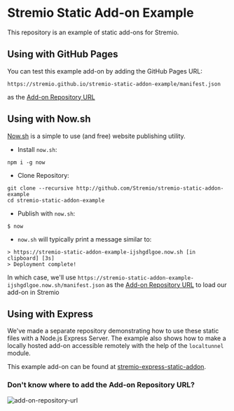 # Stremio Static Add-on Example

This repository is an example of static add-ons for Stremio.


## Using with GitHub Pages

You can test this example add-on by adding the GitHub Pages URL:

`https://stremio.github.io/stremio-static-addon-example/manifest.json`

as the [Add-on Repository URL](https://github.com/Stremio/stremio-static-addon-example/blob/master/README.md#dont-know-where-to-add-the-add-on-repository-url)


## Using with Now.sh

[Now.sh](https://zeit.co/now) is a simple to use (and free) website publishing utility.

- Install `now.sh`:

```
npm i -g now
```

- Clone Repository:

```
git clone --recursive http://github.com/Stremio/stremio-static-addon-example
cd stremio-static-addon-example
```

- Publish with `now.sh`:

```
$ now
```

- `now.sh` will typically print a message similar to:

```
> https://stremio-static-addon-example-ijshgdlgoe.now.sh [in clipboard] [3s]
> Deployment complete!
```

In which case, we'll use `https://stremio-static-addon-example-ijshgdlgoe.now.sh/manifest.json` as the [Add-on Repository URL](https://github.com/Stremio/stremio-static-addon-example/blob/master/README.md#dont-know-where-to-add-the-add-on-repository-url) to load our add-on in Stremio


## Using with Express

We've made a separate repository demonstrating how to use these static files with a Node.js Express Server. The example also shows how to make a locally hosted add-on accessible remotely with the help of the `localtunnel` module.

This example add-on can be found at [stremio-express-static-addon](https://github.com/Stremio/stremio-express-static-addon).


### Don't know where to add the Add-on Repository URL?

![add-on-repository-url](https://user-images.githubusercontent.com/1777923/43146711-65a33ccc-8f6a-11e8-978e-4c69640e63e3.png)
